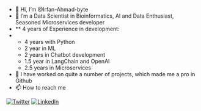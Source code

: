 - 👋 Hi, I’m @Irfan-Ahmad-byte
- 👀 I’m a Data Scientist in Bioinformatics, AI and Data Enthusiast, Seasoned Microservices developer
- ** 4 years of Experience in development:
- - 4 years with Python
  - 2 year in ML
  - 2 years in Chatbot development
  - 1.5 year in LangChain and OpenAI
  - 2.5 years in Microservices
- 🌱 I have worked on quite a number of projects, which made me a pro in Github
- 📫 How to reach me 

 [![Twitter][1.2]][1]
 [![LinkedIn][2.2]][2]
 
 [1.2]: http://i.imgur.com/wWzX9uB.png (twitter icon without padding)
[2.2]: https://raw.githubusercontent.com/MartinHeinz/MartinHeinz/master/linkedin-3-16.png (LinkedIn icon without padding)

[1]: https://twitter.com/IrfanAhmad1707
[2]: www.linkedin.com/in/irfanaahmad-1707

<!---
Irfan-Ahmad-byte/Irfan-Ahmad-byte is a ✨ special ✨ repository because its `README.md` (this file) appears on your GitHub profile.
You can click the Preview link to take a look at your changes.
--->
